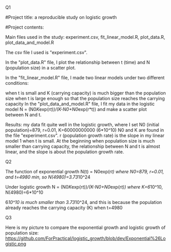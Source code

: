 Q1

#Project title: a reproducible study on logistic growth

#Project contents:

Main files used in the study: experiment.csv, fit_linear_model.R, plot_data.R, plot_data_and_model.R

The csv file I used is "experiment.csv".

In the "plot_data.R" file, I plot the relationship between t (time) and N (population size) in a scatter plot.

In the "fit_linear_model.R" file, I made two linear models under two different conditions:

when t is small and K (carrying capacity) is much bigger than the population size
when t is large enough so that the population size reaches the carrying capacity
In the "plot_data_and_model.R" file, I fit my data in the logistic model N = (N0*K*exp(r*t))/(K-N0+N0*exp(r*t)) and make a scatter plot between N and t.

Results: my data fit quite well in the logistic growth, where I set N0 (initial population)=879, r=0.01, K=60000000000 (6*10^10) N0 and K are found in the file "experiment.csv". r (population growth rate) is the slope in my linear model 1 when t is small. At the beginning when population size is much smaller than carrying capacity, the relationship between N and t is almost linear, and the slope is about the population growth rate.

Q2

The function of exponential growth N(t) = N0exp(r*t) where N0=879, r=0.01, and t=4980 min, so N(4980)=3.73*10^24

Under logistic growth N = (N0*K*exp(r*t))/(K-N0+N0*exp(r*t)) where K=6*10^10, N(4980)=6*10^10

6*10^10 is much smaller than 3.73*10^24, and this is because the population already reaches the carrying capacity (K) when t=4980

Q3

Here is my picture to compare the exponential growth and logistic growth of population size:
https://github.com/ForPractical/logistic_growth/blob/dev/Exponential%26Logistic.png
